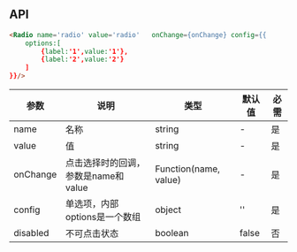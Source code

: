 ## API

```html
<Radio name='radio' value='radio'   onChange={onChange} config={{
    options:[
        {label:'1',value:'1'},
        {label:'2',value:'2'}
    ]
}}/>
```

| 参数 | 说明 | 类型 | 默认值 | 必需 |
| --- | --- | --- | --- | --- |
| name | 名称 | string | - | 是 |
| value | 值 | string | - | 是 |
| onChange | 点击选择时的回调，参数是name和value | Function(name, value) | - | 是 |
| config | 单选项，内部options是一个数组 | object | '' | 是 |
| disabled | 不可点击状态 | boolean | false | 否 |
